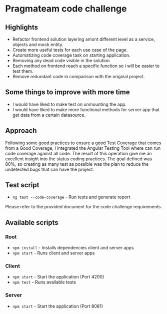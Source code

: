# Pragmateam code challenge


## Highlights
- Refactor frontend solution layering amont different level as a service, objects and mock entity.
- Create more useful tests for each use case of the page.
- Automatizing code coverage task on starting application.
- Removing any dead code visible in the solution
- Each method on frontend reach a specific function so i will be easier to test them.
- Remove redundant code in comparison with the original project.


## Some things to improve with more time
- I would have liked to make test on unmounting the app.
- I would have liked to make more functional methods for server app that get data from a certain datasource.

## Approach
Following some good practices to ensure a good Test Coverage that comes from a Good Coverage, I integrated the Angular Testing Tool where can run code coverage against all code. The result of this operation give me an excellent insight into the status coding practices. The goal defined was 80%, so creating as many test as possible was the plan to reduce the undetected bugs that can have the project. 

## Test script
- `ng test --code-coverage` - Run tests and generate report

Please refer to the provided document for the code challenge requirements.

## Available scripts

### Root
- `npm install` - Installs dependencies client and server apps
- `npm start` - Runs client and server apps

### Client
- `npm start` - Start the application (Port 4200)
- `npm test` - Runs available tests

### Server
- `npm start` - Start the application (Port 8081)
